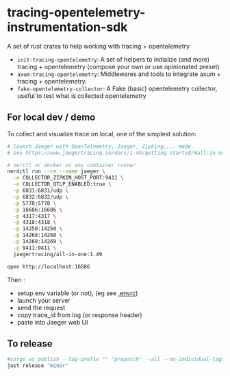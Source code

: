 # tracing-opentelemetry-instrumentation-sdk

A set of rust crates to help working with tracing + opentelemetry

- `init-tracing-opentelemetry`: A set of helpers to initialize (and more) tracing + opentelemetry (compose your own or use opinionated preset)
- `axum-tracing-opentelemetry`: Middlewares and tools to integrate axum + tracing + opentelemetry.
- `fake-opentelemetry-collector`: A Fake (basic) opentelemetry collector, useful to test what is collected opentelemetry

## For local dev / demo

To collect and visualize trace on local, one of the simplest solution:

```sh
# launch Jaeger with OpenTelemetry, Jaeger, Zipking,... mode.
# see https://www.jaegertracing.io/docs/1.49/getting-started/#all-in-one

# nerctl or docker or any container runner
nerdctl run --rm --name jaeger \
  -e COLLECTOR_ZIPKIN_HOST_PORT:9411 \
  -e COLLECTOR_OTLP_ENABLED:true \
  -p 6831:6831/udp \
  -p 6832:6832/udp \
  -p 5778:5778 \
  -p 16686:16686 \
  -p 4317:4317 \
  -p 4318:4318 \
  -p 14250:14250 \
  -p 14268:14268 \
  -p 14269:14269 \
  -p 9411:9411 \
  jaegertracing/all-in-one:1.49

open http://localhost:16686
```

Then :

- setup env variable (or not), (eg see [.envrc](.envrc))
- launch your server
- send the request
- copy trace_id from log (or response header)
- paste into Jaeger web UI

## To release

```sh
#cargo ws publish --tag-prefix "" "prepatch" --all --no-individual-tags
just release "minor"
```
